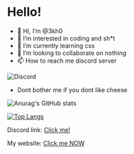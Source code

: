 <!--- Dont not edit this --->
# Hello!
- 👋 Hi, I’m @3kh0
- 👀 I’m interested in coding and sh*t
- 🌱 I’m currently learning css
- 💞️ I’m looking to collaborate on nothing
- 📫 How to reach me discord server

![Discord](https://img.shields.io/discord/840084542332076102?label=Server&logo=discord&logoColor=white&style=flat-square)
- Dont bother me if you dont like cheese


![Anurag's GitHub stats](https://github-readme-stats.vercel.app/api?username=3kh0&show_icons=true&theme=synthwave)

[![Top Langs](https://github-readme-stats.vercel.app/api/top-langs/?username=3kh0&langs_count=4)](https://github.com/anuraghazra/github-readme-stats)



Discord link: [Click me!](https://discord.gg/44yAbMWbHb)

My website: [Click me NOW](https://3kh0.github.io/)

<!---
3kh0/3kh0 is a ✨ special ✨ repository because its `README.md` (this file) appears on your GitHub profile.
You can click the Preview link to take a look at your thing
--->
